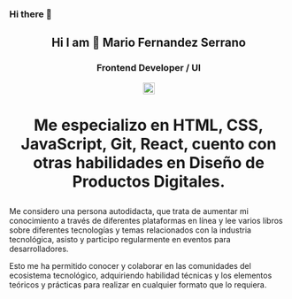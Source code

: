 ### Hi there 👋

<h2 align="center"> Hi I am 👋 Mario Fernandez Serrano</h2>
<h3 align="center">Frontend Developer / UI</h3>

<p align="center">
  <a href="https://twitter.com/mariuscaribe">
  <img align="center" alt="Mario Fernandez | Twitter" width="21px" src="https://raw.githubusercontent.com/anuraghazra/anuraghazra/master/assets/twitter.svg" />
</a>
</p>

# <p align="center"> Me especializo en HTML, CSS, JavaScript, Git, React, cuento con otras habilidades en Diseño de Productos Digitales. </p>


Me considero una persona autodidacta, que trata de aumentar mi conocimiento a través de diferentes plataformas en línea y lee varios libros sobre diferentes tecnologías y temas relacionados con la industria tecnológica, asisto y participo regularmente en eventos para desarrolladores.

Esto me ha permitido conocer y colaborar en las comunidades del ecosistema tecnológico,
adquiriendo habilidad técnicas y los elementos teóricos y prácticas para realizar en cualquier formato que lo requiera.

<!--
**mariuscaribe/mariuscaribe** is a ✨ _special_ ✨ repository because its `README.md` (this file) appears on your GitHub profile.

Here are some ideas to get you started:

- 🔭 I’m currently working on ...
- 🌱 I’m currently learning ...
- 👯 I’m looking to collaborate on ...
- 🤔 I’m looking for help with ...
- 💬 Ask me about ...
- 📫 How to reach me: ...
- 😄 Pronouns: ...
- ⚡ Fun fact: ...
-->
